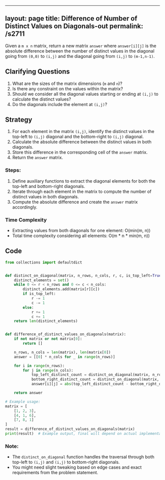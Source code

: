 
---
layout: page
title:  Difference of Number of Distinct Values on Diagonals-out
permalink: /s2711
---

Given a `m x n` matrix, return a new matrix `answer` where `answer[i][j]` is the absolute difference between the number of distinct values in the diagonal going from `(0,0)` to `(i,j)` and the diagonal going from `(i,j)` to `(m-1,n-1)`.

## Clarifying Questions
1. What are the sizes of the matrix dimensions (`m` and `n`)?
2. Is there any constraint on the values within the matrix?
3. Should we consider all the diagonal values starting or ending at `(i,j)` to calculate the distinct values?
4. Do the diagonals include the element at `(i,j)`?

## Strategy

1. For each element in the matrix `(i,j)`, identify the distinct values in the top-left to `(i,j)` diagonal and the bottom-right to `(i,j)` diagonal.
2. Calculate the absolute difference between the distinct values in both diagonals.
3. Store this difference in the corresponding cell of the `answer` matrix.
4. Return the `answer` matrix.

### Steps:
1. Define auxiliary functions to extract the diagonal elements for both the top-left and bottom-right diagonals.
2. Iterate through each element in the matrix to compute the number of distinct values in both diagonals.
3. Compute the absolute difference and create the `answer` matrix accordingly.

### Time Complexity
- Extracting values from both diagonals for one element: O(min(m, n))
- Total time complexity considering all elements: O(m * n * min(m, n))

## Code

```python
from collections import defaultdict


def distinct_on_diagonal(matrix, n_rows, n_cols, r, c, is_top_left=True):
    distinct_elements = set()
    while 0 <= r < n_rows and 0 <= c < n_cols:
        distinct_elements.add(matrix[r][c])
        if is_top_left:
            r -= 1
            c -= 1
        else:
            r += 1
            c += 1
    return len(distinct_elements)


def difference_of_distinct_values_on_diagonals(matrix):
    if not matrix or not matrix[0]:
        return []

    n_rows, n_cols = len(matrix), len(matrix[0])
    answer = [[0] * n_cols for _ in range(n_rows)]

    for i in range(n_rows):
        for j in range(n_cols):
            top_left_distinct_count = distinct_on_diagonal(matrix, n_rows, n_cols, i, j)
            bottom_right_distinct_count = distinct_on_diagonal(matrix, n_rows, n_cols, i, j, is_top_left=False)
            answer[i][j] = abs(top_left_distinct_count - bottom_right_distinct_count)

    return answer

# Example usage:
matrix = [
    [1, 2, 3],
    [4, 1, 6],
    [7, 8, 1]
]
result = difference_of_distinct_values_on_diagonals(matrix)
print(result)  # Example output, final will depend on actual implementation and understanding
```

### Note:
- The `distinct_on_diagonal` function handles the traversal through both top-left to `(i,j)` and `(i,j)` to bottom-right diagonals.
- You might need slight tweaking based on edge cases and exact requirements from the problem statement.